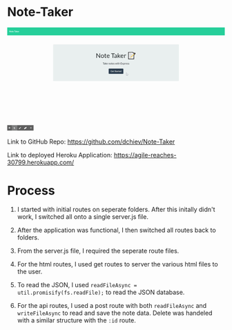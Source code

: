 # Note-Taker

<img src = "readme_assets\Note Taker.gif"></img>

Link to GitHub Repo: https://github.com/dchiev/Note-Taker

Link to deployed Heroku Application: https://agile-reaches-30799.herokuapp.com/


# Process

1. I started with initial routes on seperate folders. After this initally didn't work, I switched all onto a single server.js file. 

2. After the application was functional, I then switched all routes back to folders.

3. From the server.js file, I required the seperate route files.

4. For the html routes, I used get routes to server the various html files to the user.

5. To read the JSON, I used ``readFileAsync = util.promisify(fs.readFile);`` to read the JSON database. 

6. For the api routes, I used a post route with both ``readFileAsync`` and ``writeFileAsync`` to read and save the note data. Delete was handeled with a similar structure with the ``:id`` route. 
